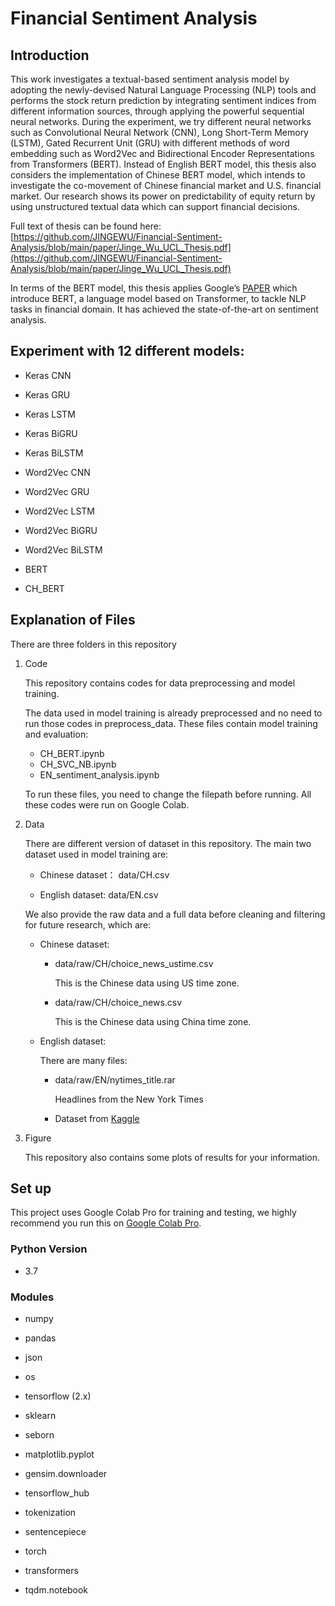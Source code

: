# Financial Sentiment Analysis

## Introduction

This work investigates a textual-based sentiment analysis model by adopting the newly-devised Natural Language Processing (NLP) tools and performs the stock return prediction by integrating sentiment indices from different information sources, through applying the powerful sequential neural networks. During the experiment, we try different neural networks such as Convolutional Neural Network (CNN),  Long Short-Term Memory (LSTM), Gated Recurrent Unit (GRU) with different methods of word embedding such as Word2Vec and Bidirectional Encoder Representations from Transformers (BERT). Instead of English BERT model, this thesis also considers the implementation of Chinese BERT model, which intends to investigate the co-movement of Chinese financial market and U.S. financial market. Our research shows its power on predictability of equity return by using unstructured textual data which can support financial decisions. 

Full text of thesis can be found here: [https://github.com/JINGEWU/Financial-Sentiment-Analysis/blob/main/paper/Jinge_Wu_UCL_Thesis.pdf](https://github.com/JINGEWU/Financial-Sentiment-Analysis/blob/main/paper/Jinge_Wu_UCL_Thesis.pdf)

 In terms of the BERT model, this thesis applies Google’s [PAPER](https://arxiv.org/abs/1810.04805) which introduce BERT, a language model based on Transformer, to tackle NLP tasks in financial domain. It has achieved the state-of-the-art on sentiment analysis. 

## Experiment with 12 different models: 

- Keras CNN

- Keras GRU

- Keras LSTM

- Keras BiGRU

- Keras BiLSTM

- Word2Vec CNN 

- Word2Vec GRU

- Word2Vec LSTM

- Word2Vec BiGRU

- Word2Vec BiLSTM

- BERT

- CH_BERT 

#### 

## Explanation of Files

There are three folders in this repository

1. Code

   This repository contains codes for data preprocessing and model training.

   The data used in model training is already preprocessed and no need to run those codes in preprocess_data. These files contain model training and evaluation:

   - CH_BERT.ipynb
   - CH_SVC_NB.ipynb
   - EN_sentiment_analysis.ipynb

   To run these files, you need to change the filepath before running. All these codes were run on Google Colab.

2. Data

   There are different version of dataset in this repository. The main two dataset used in model training are:

   - Chinese dataset： data/CH.csv 

   - English dataset: data/EN.csv 

   We also provide the raw data and a full data before cleaning and filtering for future research, which are:

   - Chinese dataset:  

     - data/raw/CH/choice_news_ustime.csv

       This is the Chinese data using US time zone. 

     - data/raw/CH/choice_news.csv 

       This is the Chinese data using China time zone. 

   - English dataset:

     There are many files:

     - data/raw/EN/nytimes_title.rar 

       Headlines from the New York Times

     - Dataset from [Kaggle](https://www.kaggle.com/miguelaenlle/massive-stock-news-analysis-db-for-nlpbacktests)

3. Figure

   This repository also contains some plots of results for your information.

## Set up

This project uses Google Colab Pro for training and testing, we highly recommend you run this on [Google Colab Pro](https://research.google.com/colaboratory/).

### Python Version

- 3.7

### Modules 

* numpy

* pandas

* json

* os

* tensorflow (2.x)

* sklearn

* seborn

* matplotlib.pyplot

* gensim.downloader

* tensorflow_hub

* tokenization

* sentencepiece 

* torch

* transformers

* tqdm.notebook

